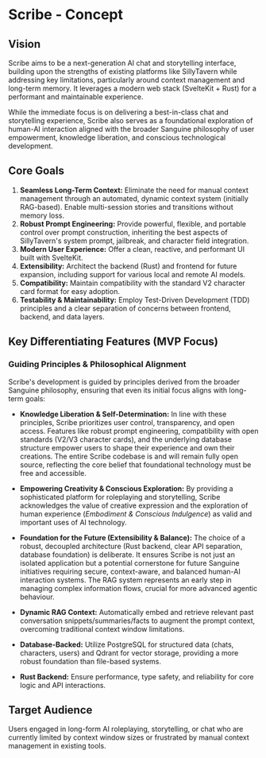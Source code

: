 # Scribe - Concept

## Vision

Scribe aims to be a next-generation AI chat and storytelling interface, building upon the strengths of existing platforms like SillyTavern while addressing key limitations, particularly around context management and long-term memory. It leverages a modern web stack (SvelteKit + Rust) for a performant and maintainable experience.

While the immediate focus is on delivering a best-in-class chat and storytelling experience, Scribe also serves as a foundational exploration of human-AI interaction aligned with the broader Sanguine philosophy of user empowerment, knowledge liberation, and conscious technological development.


## Core Goals

1.  **Seamless Long-Term Context:** Eliminate the need for manual context management through an automated, dynamic context system (initially RAG-based). Enable multi-session stories and transitions without memory loss.
2.  **Robust Prompt Engineering:** Provide powerful, flexible, and portable control over prompt construction, inheriting the best aspects of SillyTavern's system prompt, jailbreak, and character field integration.
3.  **Modern User Experience:** Offer a clean, reactive, and performant UI built with SvelteKit.
4.  **Extensibility:** Architect the backend (Rust) and frontend for future expansion, including support for various local and remote AI models.
5.  **Compatibility:** Maintain compatibility with the standard V2 character card format for easy adoption.
6.  **Testability & Maintainability:** Employ Test-Driven Development (TDD) principles and a clear separation of concerns between frontend, backend, and data layers.

## Key Differentiating Features (MVP Focus)
### Guiding Principles & Philosophical Alignment

Scribe's development is guided by principles derived from the broader Sanguine philosophy, ensuring that even its initial focus aligns with long-term goals:

*   **Knowledge Liberation & Self-Determination:** In line with these principles, Scribe prioritizes user control, transparency, and open access. Features like robust prompt engineering, compatibility with open standards (V2/V3 character cards), and the underlying database structure empower users to shape their experience and own their creations. The entire Scribe codebase is and will remain fully open source, reflecting the core belief that foundational technology must be free and accessible.
*   **Empowering Creativity & Conscious Exploration:** By providing a sophisticated platform for roleplaying and storytelling, Scribe acknowledges the value of creative expression and the exploration of human experience (*Embodiment & Conscious Indulgence*) as valid and important uses of AI technology.
*   **Foundation for the Future (Extensibility & Balance):** The choice of a robust, decoupled architecture (Rust backend, clear API separation, database foundation) is deliberate. It ensures Scribe is not just an isolated application but a potential cornerstone for future Sanguine initiatives requiring secure, context-aware, and balanced human-AI interaction systems. The RAG system represents an early step in managing complex information flows, crucial for more advanced agentic behaviour.


*   **Dynamic RAG Context:** Automatically embed and retrieve relevant past conversation snippets/summaries/facts to augment the prompt context, overcoming traditional context window limitations.
*   **Database-Backed:** Utilize PostgreSQL for structured data (chats, characters, users) and Qdrant for vector storage, providing a more robust foundation than file-based systems.
*   **Rust Backend:** Ensure performance, type safety, and reliability for core logic and API interactions.

## Target Audience

Users engaged in long-form AI roleplaying, storytelling, or chat who are currently limited by context window sizes or frustrated by manual context management in existing tools.